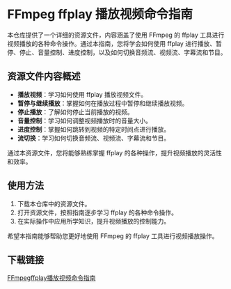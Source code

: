 # FFmpeg ffplay 播放视频命令指南

本仓库提供了一个详细的资源文件，内容涵盖了使用 FFmpeg 的 ffplay 工具进行视频播放的各种命令操作。通过本指南，您将学会如何使用 ffplay 进行播放、暂停、停止、音量控制、进度控制，以及如何切换音频流、视频流、字幕流和节目。

## 资源文件内容概述

- **播放视频**：学习如何使用 ffplay 播放视频文件。
- **暂停与继续播放**：掌握如何在播放过程中暂停和继续播放视频。
- **停止播放**：了解如何停止当前播放的视频。
- **音量控制**：学习如何调整视频播放时的音量大小。
- **进度控制**：掌握如何跳转到视频的特定时间点进行播放。
- **流切换**：学习如何切换音频流、视频流、字幕流和节目。

通过本资源文件，您将能够熟练掌握 ffplay 的各种操作，提升视频播放的灵活性和效率。

## 使用方法

1. 下载本仓库中的资源文件。
2. 打开资源文件，按照指南逐步学习 ffplay 的各种命令操作。
3. 在实际操作中应用所学知识，提升视频播放的控制能力。

希望本指南能够帮助您更好地使用 FFmpeg 的 ffplay 工具进行视频播放操作。

## 下载链接

[FFmpegffplay播放视频命令指南](https://pan.quark.cn/s/e0ddae924d56)